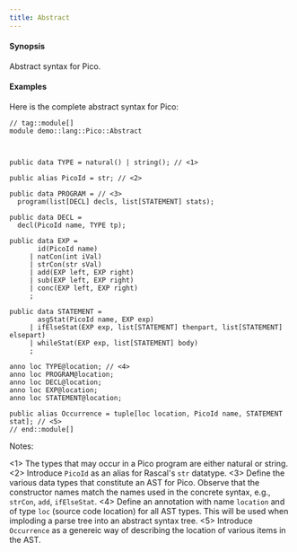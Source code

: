 ```yaml
---
title: Abstract
---
```


#### Synopsis

Abstract syntax for Pico.

#### Examples

Here is the complete abstract syntax for Pico:


```rascal
// tag::module[]
module demo::lang::Pico::Abstract



public data TYPE = natural() | string(); // <1>
	  
public alias PicoId = str; // <2>
	  
public data PROGRAM = // <3>
  program(list[DECL] decls, list[STATEMENT] stats);

public data DECL =
  decl(PicoId name, TYPE tp);

public data EXP = 
       id(PicoId name)
     | natCon(int iVal)
     | strCon(str sVal)
     | add(EXP left, EXP right)
     | sub(EXP left, EXP right)
     | conc(EXP left, EXP right)
     ;
    
public data STATEMENT =
       asgStat(PicoId name, EXP exp)
     | ifElseStat(EXP exp, list[STATEMENT] thenpart, list[STATEMENT] elsepart)
     | whileStat(EXP exp, list[STATEMENT] body)
     ;

anno loc TYPE@location; // <4>
anno loc PROGRAM@location;
anno loc DECL@location;
anno loc EXP@location;
anno loc STATEMENT@location;

public alias Occurrence = tuple[loc location, PicoId name, STATEMENT stat]; // <5>
// end::module[]

```

                
Notes:

<1> The types that may occur in a Pico program are either natural or string.
<2> Introduce `PicoId` as an alias for Rascal's `str` datatype.
<3> Define the various data types that constitute an AST for Pico. Observe that the constructor names match the names used in the concrete syntax, e.g., `strCon`, `add`, `ifElseStat`.
<4> Define an annotation with name `location` and of type `loc` (source code location) for all AST types. This will be used when imploding
    a parse tree into an abstract syntax tree.
<5> Introduce `Occurrence` as a genereic way of describing the location of various items in the AST.


